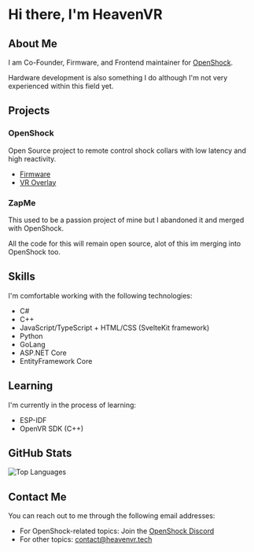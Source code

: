 # Hi there, I'm HeavenVR

## About Me

I am Co-Founder, Firmware, and Frontend maintainer for  [OpenShock](https://github.com/openshock).

Hardware development is also something I do although I'm not very experienced within this field yet.

## Projects

### OpenShock

Open Source project to remote control shock collars with low latency and high reactivity.

- [Firmware](https://github.com/Open-Shock/Firmware)
- [VR Overlay](https://github.com/Open-Shock/ShockLink-VR)

### ZapMe

This used to be a passion project of mine but I abandoned it and merged with OpenShock.

All the code for this will remain open source, alot of this im merging into OpenShock too.

## Skills

I'm comfortable working with the following technologies:

- C#
- C++
- JavaScript/TypeScript + HTML/CSS (SvelteKit framework)
- Python
- GoLang
- ASP.NET Core
- EntityFramework Core

## Learning

I'm currently in the process of learning:

- ESP-IDF
- OpenVR SDK (C++)

## GitHub Stats

![Top Languages](https://github-readme-stats.vercel.app/api/top-langs/?username=hhvrc&theme=tokyonight&layout=compact&hide=ShaderLab,HLSL)

## Contact Me

You can reach out to me through the following email addresses:

- For OpenShock-related topics: Join the [OpenShock Discord](https://discord.gg/openshock)
- For other topics: [contact@heavenvr.tech](mailto:contact@heavenvr.tech)
